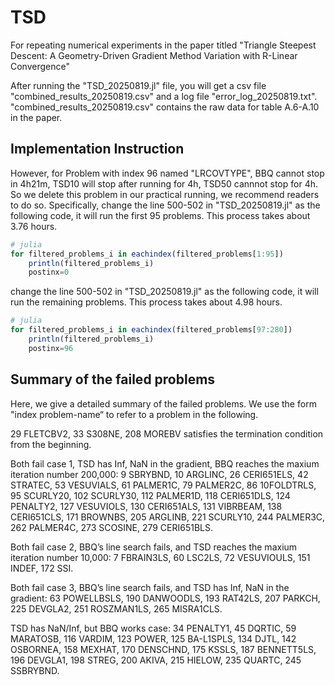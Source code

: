 # TSD
For repeating numerical experiments in the paper titled  "Triangle Steepest Descent: A Geometry-Driven Gradient Method Variation with R-Linear Convergence"

After running the "TSD_20250819.jl" file, you will get a csv file "combined_results_20250819.csv" and a log file "error_log_20250819.txt". "combined_results_20250819.csv" contains the raw data for table A.6-A.10 in the paper.

## Implementation Instruction 
However, for Problem with index 96 named "LRCOVTYPE", BBQ cannot stop in 4h21m, TSD10 will stop after running for 4h, TSD50 cannnot stop for 4h. So we delete this problem in our practical running, we recommend readers to do so. Specifically, change the line 500-502 in "TSD_20250819.jl" as the following code, it will run the first 95 problems. This process takes about 3.76 hours.
``` julia
# julia
for filtered_problems_i in eachindex(filtered_problems[1:95])
    println(filtered_problems_i)
    postinx=0
```
change the line 500-502 in "TSD_20250819.jl" as the following code, it will run the remaining problems. This process takes about 4.98 hours.
``` julia
# julia
for filtered_problems_i in eachindex(filtered_problems[97:280])
    println(filtered_problems_i)
    postinx=96
```
## Summary of the failed problems
Here, we give a detailed summary of the failed problems. We use the form "index problem-name“ to refer to a problem in the following. 

29 FLETCBV2, 33 S308NE, 208 MOREBV satisfies the termination condition from the beginning.

Both fail case 1, TSD has Inf, NaN in the gradient, BBQ reaches the maxium iteration number 200,000: 9  SBRYBND, 10  ARGLINC, 26  CERI651ELS, 42  STRATEC, 53  VESUVIALS, 61  PALMER1C, 79  PALMER2C, 86  10FOLDTRLS, 95  SCURLY20, 102  SCURLY30, 112  PALMER1D, 118  CERI651DLS, 124  PENALTY2, 127  VESUVIOLS, 130  CERI651ALS, 131  VIBRBEAM, 138  CERI651CLS, 171  BROWNBS, 205  ARGLINB, 221  SCURLY10, 244  PALMER3C, 262  PALMER4C, 273  SCOSINE, 279  CERI651BLS.

Both fail case 2, BBQ’s line search fails, and TSD reaches the maxium iteration number 10,000: 7  FBRAIN3LS, 60  LSC2LS, 72  VESUVIOULS, 151  INDEF, 172  SSI.

Both fail case 3, BBQ’s line search fails, and TSD has Inf, NaN in the gradient: 63  POWELLBSLS, 190  DANWOODLS, 193  RAT42LS, 207  PARKCH, 225  DEVGLA2, 251  ROSZMAN1LS, 265  MISRA1CLS.

TSD has NaN/Inf, but BBQ works case: 34  PENALTY1, 45  DQRTIC, 59  MARATOSB, 116  VARDIM, 123  POWER, 125  BA-L1SPLS, 134  DJTL, 142  OSBORNEA, 158  MEXHAT, 170  DENSCHND, 175  KSSLS, 187  BENNETT5LS, 196  DEVGLA1, 198  STREG, 200  AKIVA, 215  HIELOW, 235  QUARTC, 245  SSBRYBND.

